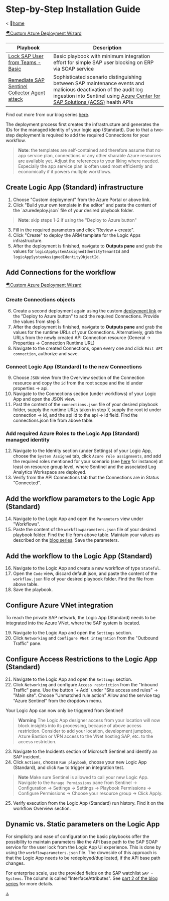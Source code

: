 # Step-by-Step Installation Guide

< 🏡[home](README.md)

[🪂Custom Azure Deployment Wizard](https://portal.azure.com/?feature.customportal=false#create/Microsoft.Template)

| Playbook | Description |
| --- | --- |
| [Lock SAP User from Teams - Basic](./Basic-SAPLockUser-STD/) | Basic playbook with minimum integration effort for simple SAP user blocking on ERP via SOAP service |
| [Remediate SAP Sentinel Collector Agent attack](./SAPCollectorRemediate-STD/) | Sophisticated scenario distinguishing between SAP maintenance events and malicious deactivation of the audit log ingestion into Sentinel using [Azure Center for SAP Solutions (ACSS)](https://learn.microsoft.com/azure/sap/center-sap-solutions/overview) health APIs |

Find out more from our blog series [here](https://blogs.sap.com/2023/05/22/from-zero-to-hero-security-coverage-with-microsoft-sentinel-for-your-critical-sap-security-signals-blog-series/).

The deployment process first creates the infrastructure and generates the IDs for the managed identity of your logic app (Standard). Due to that a two-step deployment is required to add the required Connections for your workflow.

> **Note**: the templates are self-contained and therefore assume that no app service plan, connections or any other sharable Azure resources are available yet. Adjust the references to your liking where needed. Especially the app service plan is often used most efficiently and economically if it powers multiple workflows.

## Create Logic App (Standard) infrastructure

1. Choose "Custom deployment" from the Azure Portal or above link.
2. Click "Build your own template in the editor" and paste the content of the ´azuredeploy.json´ file of your desired playbook folder.

> **Note**: skip steps 1-2 if using the "Deploy to Azure button"

3. Fill in the required parameters and click "Review + create".
4. Click "Create" to deploy the ARM template for the Logic Apps infrastructure.
5. After the deployment is finished, navigate to **Outputs pane** and grab the values for `logicAppSystemAssignedIdentityTenantId` and `logicAppSystemAssignedIdentityObjectId`.

## Add Connections for the workflow

[🪂Custom Azure Deployment Wizard](https://portal.azure.com/?feature.customportal=false#create/Microsoft.Template)

### Create Connections objects

6. Create a second deployment again using the custom [deployment link](https://portal.azure.com/?feature.customportal=false#create/Microsoft.Template) or the "Deploy to Azure button" to add the required Connections. Provide the values from step 5.
7. After the deployment is finished, navigate to **Outputs pane** and grab the values for the runtime URLs of your Connections. Alternatively, grab the URLs from the newly created API Connection resource (General -> Properties -> Connection Runtime URL)
8. Navigate to the created Connections, open every one and click `Edit API connection`, authorize and save.

### Connect Logic App (Standard) to the new Connections

9. Choose `JSON` view from the Overview section of the Connection resource and copy the `id` from the root scope and the id under properties -> api.
10. Navigate to the Connections section (under workflows) of your Logic App and open the JSON view.
11. Past the content of the `connections.json` file of your desired playbook folder, supply the runtime URLs taken in step 7, supply the root id under connection -> id, and the api id to the api -> id field. Find the connections.json file from above table.

### Add required Azure Roles to the Logic App (Standard) managed identity

12. Navigate to the Identity section (under Settings) of your Logic App, choose the `System Assigned` tab, click `Azure role assignments`, and add the required roles mentioned for your scenario (see [here](./Basic-SAPLockUser-STD/README.md#required-azure-roles) for instance) at least on resource group level, where Sentinel and the associated Log Analytics Workspace are deployed.
13. Verify from the API Connections tab that the Connections are in Status "Connected".

## Add the workflow parameters to the Logic App (Standard)

14. Navigate to the Logic App and open the `Parameters` view under "Workflows".
15. Paste the content of the `workflowparameters.json` file of your desired playbook folder. Find the file from above table. Maintain your values as described on the [blog series](https://blogs.sap.com/2023/05/22/from-zero-to-hero-security-coverage-with-microsoft-sentinel-for-your-critical-sap-security-signals-youre-gonna-hear-me-soar-part-1/). Save the parameters.

## Add the workflow to the Logic App (Standard)

16. Navigate to the Logic App and create a new workflow of type `Stateful`.
17. Open the `Code` view, discard default json, and paste the content of the `workflow.json` file of your desired playbook folder. Find the file from above table.
18. Save the playbook.

## Configure Azure VNet integration

To reach the private SAP network, the Logic App (Standard) needs to be integrated into the Azure VNet, where the SAP system is located.

19. Navigate to the Logic App and open the `Settings` section.
20. Click `Networking` and `Configure VNet integration` from the "Outbound Traffic" pane.

## Configure Access Restrictions to the Logic App (Standard)

21. Navigate to the Logic App and open the `Settings` section.
22. Click `Networking` and configure `Access restriction` from the "Inbound Traffic" pane. Use the button ´+ Add´ under "Site access and rules" -> "Main site". Choose "Unmatched rule action" Allow and the service tag "Azure Sentinel" from the dropdown menu.

Your Logic App can now only be triggered from Sentinel!

> **Warning**
> The Logic App designer access from your location will now block insights into its processing, because of above access restriction. Consider to add your location, development jumpbox, Azure Bastion or VPN access to the VNet hosting SAP, etc. to the access restriction.

23. Navigate to the Incidents section of Microsoft Sentinel and identify an SAP incident.
24. Click `Actions`, choose `Run playbook`, choose your new Logic App (Standard), and click `Run` to trigger an integration test.

> **Note**
> Make sure Sentinel is allowed to call your new Logic App. Navigate to the `Manage Permissions` pane from Sentinel -> Configuration -> Settings -> Settings -> Playbook Permissions -> Configure Permissions -> Choose your resource group -> Click Apply.

25. Verify execution from the Logic App (Standard) run history. Find it on the workflow Overview section.

## Dynamic vs. Static parameters on the Logic App

For simplicity and ease of configuration the basic playbooks offer the possibility to maintain parameters like the API base path to the SAP SOAP service for the user lock from the Logic App UI experience. This is done by using the `workflowparameters.json` file. The downside of this approach is that the Logic App needs to be redeployed/duplicated, if the API base path changes.

For enterprise scale, use the provided fields on the SAP watchlist `SAP - Systems`. The column is called "InterfaceAttributes". See [part 2 of the blog series](https://blogs.sap.com/2023/05/23/from-zero-to-hero-security-coverage-with-microsoft-sentinel-for-your-critical-sap-security-signals-part-2/) for more details.

[🔝](#)
